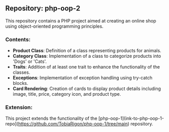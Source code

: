 ## Repository: php-oop-2

This repository contains a PHP project aimed at creating an online shop using object-oriented programming principles.

### Contents:

- **Product Class**: Definition of a class representing products for animals.
- **Category Class**: Implementation of a class to categorize products into 'Dogs' or 'Cats'.
- **Traits**: Addition of at least one trait to enhance the functionality of the classes.
- **Exceptions**: Implementation of exception handling using try-catch blocks.
- **Card Rendering**: Creation of cards to display product details including image, title, price, category icon, and product type.

### Extension:

This project extends the functionality of the [php-oop-1](ink-to-php-oop-1-repo](https://github.com/TobiaRigon/php-oop-1/tree/main) repository.
